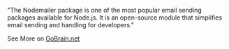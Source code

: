 "The Nodemailer package is one of the most popular email sending packages available for Node.js. It is an open-source module that simplifies email sending and handling for developers."

See More on <a href="https://gobrain.net/article/send-email-in-nodejs-with-nodemailer">GoBrain.net</a>
